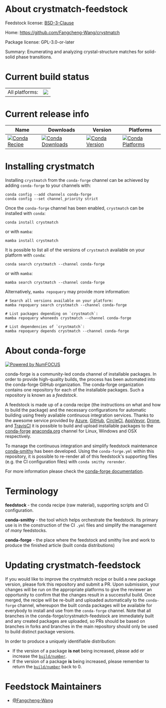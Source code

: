 About crystmatch-feedstock
==========================

Feedstock license: [BSD-3-Clause](https://github.com/conda-forge/crystmatch-feedstock/blob/main/LICENSE.txt)

Home: https://github.com/Fangcheng-Wang/crystmatch

Package license: GPL-3.0-or-later

Summary: Enumerating and analyzing crystal-structure matches for solid-solid phase transitions.

Current build status
====================


<table><tr><td>All platforms:</td>
    <td>
      <a href="https://dev.azure.com/conda-forge/feedstock-builds/_build/latest?definitionId=24467&branchName=main">
        <img src="https://dev.azure.com/conda-forge/feedstock-builds/_apis/build/status/crystmatch-feedstock?branchName=main">
      </a>
    </td>
  </tr>
</table>

Current release info
====================

| Name | Downloads | Version | Platforms |
| --- | --- | --- | --- |
| [![Conda Recipe](https://img.shields.io/badge/recipe-crystmatch-green.svg)](https://anaconda.org/conda-forge/crystmatch) | [![Conda Downloads](https://img.shields.io/conda/dn/conda-forge/crystmatch.svg)](https://anaconda.org/conda-forge/crystmatch) | [![Conda Version](https://img.shields.io/conda/vn/conda-forge/crystmatch.svg)](https://anaconda.org/conda-forge/crystmatch) | [![Conda Platforms](https://img.shields.io/conda/pn/conda-forge/crystmatch.svg)](https://anaconda.org/conda-forge/crystmatch) |

Installing crystmatch
=====================

Installing `crystmatch` from the `conda-forge` channel can be achieved by adding `conda-forge` to your channels with:

```
conda config --add channels conda-forge
conda config --set channel_priority strict
```

Once the `conda-forge` channel has been enabled, `crystmatch` can be installed with `conda`:

```
conda install crystmatch
```

or with `mamba`:

```
mamba install crystmatch
```

It is possible to list all of the versions of `crystmatch` available on your platform with `conda`:

```
conda search crystmatch --channel conda-forge
```

or with `mamba`:

```
mamba search crystmatch --channel conda-forge
```

Alternatively, `mamba repoquery` may provide more information:

```
# Search all versions available on your platform:
mamba repoquery search crystmatch --channel conda-forge

# List packages depending on `crystmatch`:
mamba repoquery whoneeds crystmatch --channel conda-forge

# List dependencies of `crystmatch`:
mamba repoquery depends crystmatch --channel conda-forge
```


About conda-forge
=================

[![Powered by
NumFOCUS](https://img.shields.io/badge/powered%20by-NumFOCUS-orange.svg?style=flat&colorA=E1523D&colorB=007D8A)](https://numfocus.org)

conda-forge is a community-led conda channel of installable packages.
In order to provide high-quality builds, the process has been automated into the
conda-forge GitHub organization. The conda-forge organization contains one repository
for each of the installable packages. Such a repository is known as a *feedstock*.

A feedstock is made up of a conda recipe (the instructions on what and how to build
the package) and the necessary configurations for automatic building using freely
available continuous integration services. Thanks to the awesome service provided by
[Azure](https://azure.microsoft.com/en-us/services/devops/), [GitHub](https://github.com/),
[CircleCI](https://circleci.com/), [AppVeyor](https://www.appveyor.com/),
[Drone](https://cloud.drone.io/welcome), and [TravisCI](https://travis-ci.com/)
it is possible to build and upload installable packages to the
[conda-forge](https://anaconda.org/conda-forge) [anaconda.org](https://anaconda.org/)
channel for Linux, Windows and OSX respectively.

To manage the continuous integration and simplify feedstock maintenance
[conda-smithy](https://github.com/conda-forge/conda-smithy) has been developed.
Using the ``conda-forge.yml`` within this repository, it is possible to re-render all of
this feedstock's supporting files (e.g. the CI configuration files) with ``conda smithy rerender``.

For more information please check the [conda-forge documentation](https://conda-forge.org/docs/).

Terminology
===========

**feedstock** - the conda recipe (raw material), supporting scripts and CI configuration.

**conda-smithy** - the tool which helps orchestrate the feedstock.
                   Its primary use is in the construction of the CI ``.yml`` files
                   and simplify the management of *many* feedstocks.

**conda-forge** - the place where the feedstock and smithy live and work to
                  produce the finished article (built conda distributions)


Updating crystmatch-feedstock
=============================

If you would like to improve the crystmatch recipe or build a new
package version, please fork this repository and submit a PR. Upon submission,
your changes will be run on the appropriate platforms to give the reviewer an
opportunity to confirm that the changes result in a successful build. Once
merged, the recipe will be re-built and uploaded automatically to the
`conda-forge` channel, whereupon the built conda packages will be available for
everybody to install and use from the `conda-forge` channel.
Note that all branches in the conda-forge/crystmatch-feedstock are
immediately built and any created packages are uploaded, so PRs should be based
on branches in forks and branches in the main repository should only be used to
build distinct package versions.

In order to produce a uniquely identifiable distribution:
 * If the version of a package **is not** being increased, please add or increase
   the [``build/number``](https://docs.conda.io/projects/conda-build/en/latest/resources/define-metadata.html#build-number-and-string).
 * If the version of a package **is** being increased, please remember to return
   the [``build/number``](https://docs.conda.io/projects/conda-build/en/latest/resources/define-metadata.html#build-number-and-string)
   back to 0.

Feedstock Maintainers
=====================

* [@Fangcheng-Wang](https://github.com/Fangcheng-Wang/)

